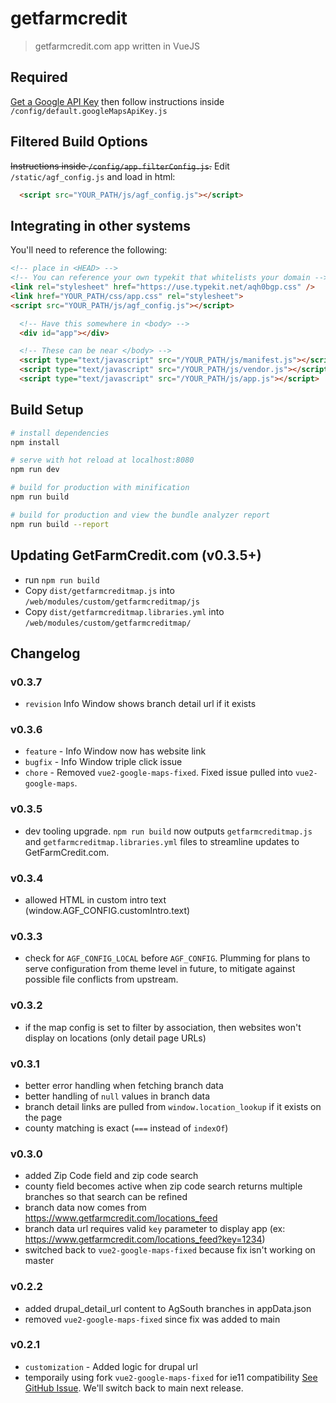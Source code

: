 # getfarmcredit

> getfarmcredit.com app written in VueJS

## Required

[Get a Google API Key](https://developers.google.com/maps/documentation/javascript/get-api-key) then follow instructions inside `/config/default.googleMapsApiKey.js`

## Filtered Build Options

~~Instructions inside `/config/app.filterConfig.js`.~~
Edit `/static/agf_config.js` and load in html:

```html
  <script src="YOUR_PATH/js/agf_config.js"></script>
```

## Integrating in other systems

You'll need to reference the following:

``` html
<!-- place in <HEAD> -->
<!-- You can reference your own typekit that whitelists your domain -->
<link rel="stylesheet" href="https://use.typekit.net/aqh0bgp.css" />
<link href="YOUR_PATH/css/app.css" rel="stylesheet">
<script src="YOUR_PATH/js/agf_config.js"></script>
```

``` html
  <!-- Have this somewhere in <body> -->
  <div id="app"></div>

  <!-- These can be near </body> -->
  <script type="text/javascript" src="/YOUR_PATH/js/manifest.js"></script>
  <script type="text/javascript" src="/YOUR_PATH/js/vendor.js"></script>
  <script type="text/javascript" src="/YOUR_PATH/js/app.js"></script>
```

## Build Setup

``` bash
# install dependencies
npm install

# serve with hot reload at localhost:8080
npm run dev

# build for production with minification
npm run build

# build for production and view the bundle analyzer report
npm run build --report
```

## Updating GetFarmCredit.com (v0.3.5+)
- run `npm run build`
- Copy `dist/getfarmcreditmap.js` into `/web/modules/custom/getfarmcreditmap/js`
- Copy `dist/getfarmcreditmap.libraries.yml` into `/web/modules/custom/getfarmcreditmap/`

## Changelog

### v0.3.7
- `revision` Info Window shows branch detail url if it exists

### v0.3.6
- `feature` - Info Window now has website link
- `bugfix` - Info Window triple click issue
- `chore` - Removed `vue2-google-maps-fixed`. Fixed issue pulled into `vue2-google-maps`.

### v0.3.5
- dev tooling upgrade. `npm run build` now outputs `getfarmcreditmap.js` and `getfarmcreditmap.libraries.yml` files to streamline updates to GetFarmCredit.com.

### v0.3.4
- allowed HTML in custom intro text (window.AGF_CONFIG.customIntro.text)

### v0.3.3
- check for `AGF_CONFIG_LOCAL` before `AGF_CONFIG`. Plumming for plans to serve configuration from theme level in future, to mitigate against possible file conflicts from upstream.

### v0.3.2
- if the map config is set to filter by association, then websites won't display on locations (only detail page URLs)

### v0.3.1
- better error handling when fetching branch data
- better handling of `null` values in branch data
- branch detail links are pulled from `window.location_lookup` if it exists on the page
- county matching is exact (`===` instead of `indexOf`)

### v0.3.0
- added Zip Code field and zip code search
- county field becomes active when zip code search returns multiple branches so that search can be refined
- branch data now comes from https://www.getfarmcredit.com/locations_feed
- branch data url requires valid `key` parameter to display app (ex: https://www.getfarmcredit.com/locations_feed?key=1234)
- switched back to `vue2-google-maps-fixed` because fix isn't working on master

### v0.2.2
- added drupal_detail_url content to AgSouth branches in appData.json
- removed `vue2-google-maps-fixed` since fix was added to main

### v0.2.1
- `customization` - Added logic for drupal url
- temporaily using fork `vue2-google-maps-fixed` for ie11 compatibility [See GitHub Issue](https://github.com/xkjyeah/vue-google-maps/issues/401). We'll switch back to main next release.